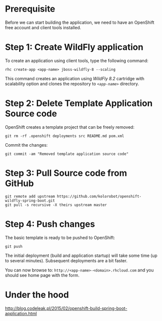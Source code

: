 # Prerequisite

Before we can start building the application, we need to have an OpenShift free account and client tools installed.

# Step 1: Create WildFly application

To create an application using client tools, type the following command:

    rhc create-app <app-name> jboss-wildfly-8 --scaling

This command creates an application *<app-name>* using *WildFly 8.2* cartridge with scalability option and clones the repository to *`<app-name>`* directory.

# Step 2: Delete Template Application Source code

OpenShift creates a template project that can be freely removed:

    git rm -rf .openshift deployments src README.md pom.xml

Commit the changes:

    git commit -am "Removed template application source code"

# Step 3: Pull Source code from GitHub

    git remote add upstream https://github.com/kolorobot/openshift-wildfly-spring-boot.git
    git pull -s recursive -X theirs upstream master

# Step 4: Push changes

The basic template is ready to be pushed to OpenShift:

	git push

The initial deployment (build and application startup) will take some time (up to several minutes). Subsequent deployments are a bit faster.


You can now browse to: `http://<app-name>-<domain>.rhcloud.com` and you should see home page with the form.

# Under the hood

http://blog.codeleak.pl/2015/02/openshift-build-spring-boot-application.html
